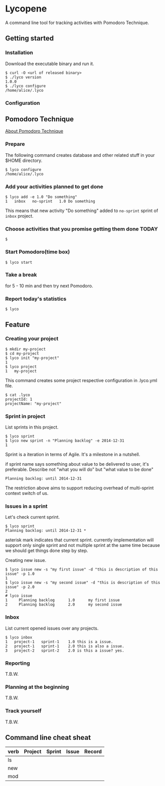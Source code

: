 Lycopene
=================

A command line tool for tracking activities with Pomodoro Technique.

Getting started
-----------------

### Installation

Download the executable binary and run it.

    $ curl -O <url of released binary>
    $ ./lyco version
    1.0.0
    $ ./lyco configure
    /home/alice/.lyco

### Configuration



Pomodoro Technique
-----------------

[About Pomodoro Technique](http://pomodorotechnique.com/)

### Prepare

The following command creates database and other related stuff in your $HOME directory.

    $ lyco configure
    /home/alice/.lyco

### Add your activities planned to get done

    $ lyco add -e 1.0 "Do something"
    1	inbox	no-sprint	1.0	Do something

This means that new activity "Do something" added to `no-sprint` sprint of `inbox` project.

### Choose activities that you promise getting them done TODAY

    $ 

### Start Pomodoro(time box)

    $ lyco start

### Take a break

for 5 - 10 min and then try next Pomodoro.

### Report today's statistics

    $ lyco 

Feature
-----------------

### Creating your project

    $ mkdir my-project
    $ cd my-project
    $ lyco init "my-project"
    1
    $ lyco project
    1	my-project

This command creates some project respective configuration in .lyco.yml file.

    $ cat .lyco
    projectId: 1
    projectName: "my-project"

### Sprint in project

List sprints in this project.

    $ lyco sprint
    $ lyco new sprint -n "Planning backlog" -e 2014-12-31
    1

Sprint is a iteration in terms of Agile.
It's a milestone in a nutshell.

if sprint name says something about value to be delivered to user, it's preferable.
Describe not "what you will do" but "what value to be done"

    Planning backlog: until 2014-12-31

The restriction above aims to support reducing overhead of multi-sprint context switch of us.

### Issues in a sprint

Let's check current sprint.

    $ lyco sprint
    Planning backlog: until 2014-12-31 *

asterisk mark indicates that current sprint.
currently implementation will support only single sprint and not multiple sprint at the same time because we should get things done step by step.

Creating new issue.

    $ lyco issue new -s "my first issue" -d "this is description of this issue" -p 1.0
    1
    $ lyco issue new -s "my second issue" -d "this is description of this issue" -p 2.0
    2
    # lyco issue
    1     Planning backlog      1.0      my first issue
    2     Planning backlog      2.0      my second issue

### Inbox

List current opened issues over any projects.

    $ lyco inbox
    1	project-1	sprint-1	1.0	this is a issue.
    2	project-1	sprint-1	2.0	this is also a issue.
    3	project-2	sprint-2	2.0	is this a issue? yes.

### Reporting

T.B.W.

### Planning at the beginning

T.B.W.

### Track yourself

T.B.W.

Command line cheat sheat
------------------------

| verb | Project | Sprint | Issue | Record |
|------|---------|--------|-------|--------|
| ls   |         |        |       |        |
| new  |         |        |       |        |
| mod  |         |        |       |        |


